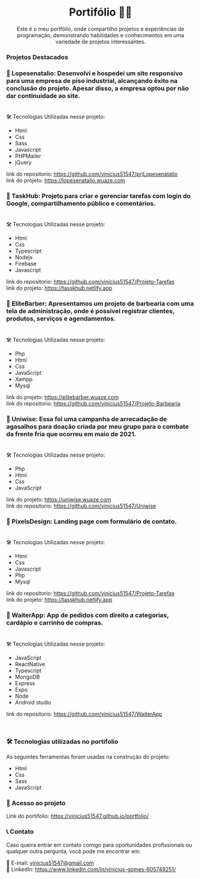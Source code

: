 <h1 align="center">Portifólio 👨‍💻</h1>

<p align="center">Este é o meu portfólio, onde compartilho projetos e experiências de programação, demonstrando habilidades e conhecimentos em uma variedade de projetos interessantes.</p>

### Projetos Destacados

### 🔸 Lopesenatalio: Desenvolvi e hospedei um site responsivo para uma empresa de piso industrial, alcançando êxito na conclusão do projeto. Apesar disso, a empresa optou por não dar continuidade ao site. <br /><br />
🛠 Tecnologias Utilizadas nesse projeto:

- Html
- Css
- Sass
- Javascript
- PHPMailer
- jQuery

link do repositorio: https://github.com/vinicius51547/prjLopesenatalio <br />
link do projeto: https://lopesenatalio.wuaze.com

### 🔸 TaskHub: Projeto para criar e gerenciar tarefas com login do Google, compartilhamento público e comentários. <br /><br />
🛠 Tecnologias Utilizadas nesse projeto:

- Html
- Css
- Typescript
- Nodejs
- Firebase
- Javascript

link do repositorio: https://github.com/vinicius51547/Projeto-Tarefas <br />
link do projeto: https://tasskhub.netlify.app


### 🔸 EliteBarber: Apresentamos um projeto de barbearia com uma tela de administração, onde é possível registrar clientes, produtos, serviços e agendamentos. <br /><br />
🛠 Tecnologias Utilizadas nesse projeto:

- Php
- Html
- Css
- JavaScript
- Xampp
- Mysql

link do projeto: https://elitebarber.wuaze.com <br />
link do repositorio: https://github.com/vinicius51547/Projeto-Barbearia

### 🔸 Uniwise: Essa foi uma campanha de arrecadação de agasalhos para doação criada por meu grupo para o combate da frente fria que ocorreu em maio de 2021. <br /><br />
🛠 Tecnologias Utilizadas nesse projeto:

- Php
- Html
- Css
- JavaScript

link do projeto: https://uniwise.wuaze.com <br />
link do repositorio: https://github.com/vinicius51547/Uniwise

### 🔸 PixelsDesign: Landing page com formulário de contato. <br /><br />
🛠 Tecnologias Utilizadas nesse projeto:

- Html
- Css
- Javascript
- Php
- Mysql

link do repositorio: https://github.com/vinicius51547/Projeto-Tarefas <br />
link do projeto: https://tasskhub.netlify.app


### 🔸 WaiterApp: App de pedidos com direito a categorias, cardápio e carrinho de compras. <br /><br />
🛠 Tecnologias Utilizadas nesse projeto:

- JavaScript
- ReactNative
- Typescript
- MongoDB
- Express
- Expo
- Node
- Android studio

link do repositorio: https://github.com/vinicius51547/WaiterApp

<br />

### 🛠 Tecnologias utilizadas no portifolio
As seguintes ferramentas foram usadas na construção do projeto:

- Html
- Css
- Sass
- JavaScript

### 🔗 Acesso ao projeto
Link do portifolio: https://vinicius51547.github.io/portfolio/


### 📞 Contato

Caso queira entrar em contato comigo para oportunidades profissionais ou qualquer outra pergunta, você pode me encontrar em:

📧 E-mail: vinicius51547@gmail.com <br />
🔗 LinkedIn: https://www.linkedin.com/in/vinicius-gomes-605749251/
